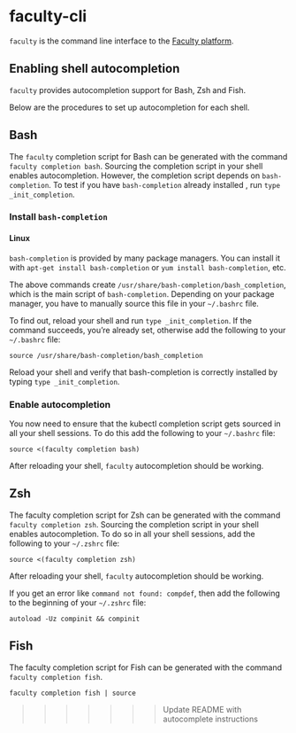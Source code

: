 # faculty-cli

`faculty` is the command line interface to the [Faculty platform](https://faculty.ai/products-services/platform/).

## Enabling shell autocompletion

`faculty` provides autocompletion support for Bash, Zsh and Fish. 

Below are the procedures to set up autocompletion for each shell. 

## Bash

The `faculty` completion script for Bash can be generated with the command 
`faculty completion bash`. Sourcing the completion script in your shell 
enables autocompletion. However, the completion script depends on 
`bash-completion`. To test if you have `bash-completion` already installed 
, run `type _init_completion`. 


### Install `bash-completion`

#### Linux

`bash-completion` is provided by many package managers. You can install it 
with `apt-get install bash-completion` or `yum install bash-completion`, etc.

The above commands create `/usr/share/bash-completion/bash_completion`, which 
is the main script of `bash-completion`. Depending on your package manager, you 
have to manually source this file in your `~/.bashrc` file.

To find out, reload your shell and run `type _init_completion`. If the command 
succeeds, you’re already set, otherwise add the following to your `~/.bashrc`
file:

```
source /usr/share/bash-completion/bash_completion
```

Reload your shell and verify that bash-completion is correctly installed by 
typing `type _init_completion`.

### Enable autocompletion

You now need to ensure that the kubectl completion script gets sourced in all 
your shell sessions. To do this add the following to your `~/.bashrc` file: 


```
source <(faculty completion bash)
```

After reloading your shell, `faculty` autocompletion should be working.

## Zsh

The faculty completion script for Zsh can be generated with the command 
`faculty completion zsh`. Sourcing the completion script in your shell enables 
autocompletion. To do so in all your shell sessions, add the following to your 
`~/.zshrc` file:

```
source <(faculty completion zsh)
```

After reloading your shell, `faculty` autocompletion should be working.

If you get an error like `command not found: compdef`, then add the following 
to the beginning of your `~/.zshrc` file:

```
autoload -Uz compinit && compinit
```

## Fish

The faculty completion script for Fish can be generated with the command 
`faculty completion fish`.

```
faculty completion fish | source
```


>>>>>>> Update README with autocomplete instructions
